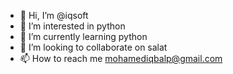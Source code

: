 - 👋 Hi, I’m @iqsoft
- 👀 I’m interested in python
- 🌱 I’m currently learning python
- 💞️ I’m looking to collaborate on salat
- 📫 How to reach me mohamediqbalp@gmail.com

<!---
iqsoft/iqsoft is a ✨ special ✨ repository because its `README.md` (this file) appears on your GitHub profile.
You can click the Preview link to take a look at your changes.
--->
